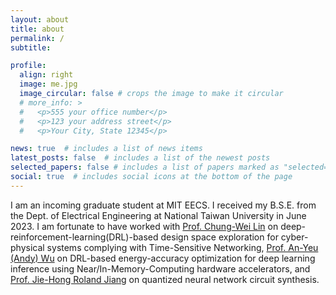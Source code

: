 ```yaml
---
layout: about
title: about
permalink: /
subtitle:

profile:
  align: right
  image: me.jpg
  image_circular: false # crops the image to make it circular
  # more_info: >
  #   <p>555 your office number</p>
  #   <p>123 your address street</p>
  #   <p>Your City, State 12345</p>

news: true  # includes a list of news items
latest_posts: false  # includes a list of the newest posts
selected_papers: false # includes a list of papers marked as "selected={true}"
social: true  # includes social icons at the bottom of the page
---
```


I am an incoming graduate student at MIT EECS. I received my B.S.E. from the Dept. of Electrical Engineering at National Taiwan University in June 2023. I am fortunate to have worked with [Prof. Chung-Wei Lin](https://www.csie.ntu.edu.tw/~cwlin/) on deep-reinforcement-learning(DRL)-based design space exploration for cyber-physical systems complying with Time-Sensitive Networking, [Prof. An-Yeu (Andy) Wu](http://access.ee.ntu.edu.tw/) on DRL-based energy-accuracy optimization for deep learning inference using Near/In-Memory-Computing hardware accelerators, and [Prof. Jie-Hong Roland Jiang](http://cc.ee.ntu.edu.tw/~jhjiang/) on quantized neural network circuit synthesis.